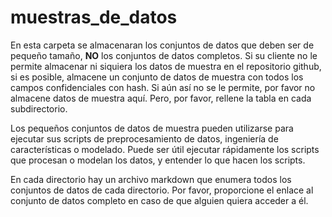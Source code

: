 # muestras_de_datos

En esta carpeta se almacenaran los conjuntos de datos que deben ser de pequeño tamaño, **NO** los conjuntos de datos completos. Si su cliente no le permite almacenar ni siquiera los datos de muestra en el repositorio github, si es posible, almacene un conjunto de datos de muestra con todos los campos confidenciales con hash. Si aún así no se le permite, por favor no almacene datos de muestra aquí. Pero, por favor, rellene la tabla en cada subdirectorio. 

Los pequeños conjuntos de datos de muestra pueden utilizarse para ejecutar sus scripts de preprocesamiento de datos, ingeniería de características o modelado. Puede ser útil ejecutar rápidamente los scripts que procesan o modelan los datos, y entender lo que hacen los scripts.  

En cada directorio hay un archivo markdown que enumera todos los conjuntos de datos de cada directorio. Por favor, proporcione el enlace al conjunto de datos completo en caso de que alguien quiera acceder a él.



